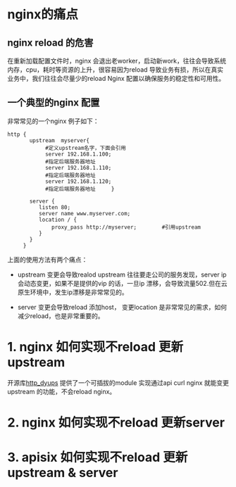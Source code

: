 # nginx的痛点

## nginx reload 的危害
在重新加载配置文件时，nginx 会退出老worker，启动新work，往往会导致系统内存，cpu，耗时等资源的上升，很容易因为reload 导致业务有损，所以在真实业务中，我们往往会尽量少的reload Nginx 配置以确保服务的稳定性和可用性。

## 一个典型的nginx 配置

非常常见的一个nginx 例子如下：
```
http {          
       upstream  myserver{        
            #定义upstream名字，下面会引用         
            server 192.168.1.100;        
            #指定后端服务器地址         
            server 192.168.1.110;        
            #指定后端服务器地址         
            server 192.168.1.120;        
            #指定后端服务器地址     }     

       server {         
          listen 80;         
          server name www.myserver.com;         
          location / {             
              proxy_pass http://myserver;        #引用upstream         
          }     
       } 
     }

```

上面的使用方法有两个痛点：
* upstream 变更会导致realod
upstream 往往要走公司的服务发现，server ip 会动态变更，如果不是提供的vip 的话，一旦ip 漂移，会导致流量502.但在云原生环境中，发生ip漂移是非常常见的。

* server 变更会导致reload
添加host， 变更location 是非常常见的需求，如何减少reload，也是非常重要的。


# 1. nginx 如何实现不reload 更新upstream

开源库[http_dyups](https://tengine.taobao.org/document/http_dyups.html) 提供了一个可插拔的module 实现通过api curl nginx 就能变更upstream 的功能，不会reload nginx。 


# 2. nginx 如何实现不reload 更新server


# 3. apisix 如何实现不reload 更新upstream & server
